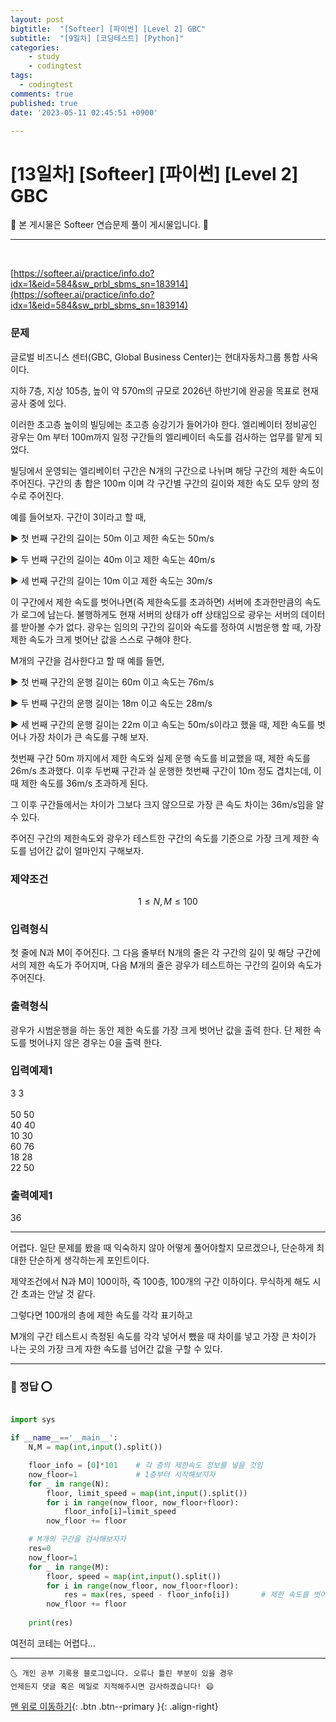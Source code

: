 ```yaml
---
layout: post
bigtitle:  "[Softeer] [파이썬] [Level 2] GBC"
subtitle:  "[9일차] [코딩테스트] [Python]"
categories:
    - study
    - codingtest
tags:
  - codingtest
comments: true
published: true
date: '2023-05-11 02:45:51 +0900'

---
```



# [13일차] [Softeer] [파이썬] [Level 2] GBC

🎀 본 게시물은 Softeer 연습문제 풀이 게시물입니다. 🎀 

---
<br>

[https://softeer.ai/practice/info.do?idx=1&eid=584&sw_prbl_sbms_sn=183914](https://softeer.ai/practice/info.do?idx=1&eid=584&sw_prbl_sbms_sn=183914)


### 문제

글로벌 비즈니스 센터(GBC, Global Business Center)는 현대자동차그룹 통합 사옥이다.

지하 7층, 지상 105층, 높이 약 570m의 규모로 2026년 하반기에 완공을 목표로 현재 공사 중에 있다.

이러한 초고층 높이의 빌딩에는 초고층 승강기가 들어가야 한다. 엘리베이터 정비공인 광우는 0m 부터 100m까지 일정 구간들의 엘리베이터 속도를 검사하는 업무를 맡게 되었다.



빌딩에서 운영되는 엘리베이터 구간은 N개의 구간으로 나뉘며 해당 구간의 제한 속도이 주어진다. 구간의 총 합은 100m 이며 각 구간별 구간의 길이와 제한 속도 모두 양의 정수로 주어진다.



예를 들어보자. 구간이 3이라고 할 때,

▶ 첫 번째 구간의 길이는 50m 이고 제한 속도는 50m/s

▶ 두 번째 구간의 길이는 40m 이고 제한 속도는 40m/s

▶ 세 번째 구간의 길이는 10m 이고 제한 속도는 30m/s



이 구간에서 제한 속도를 벗어나면(즉 제한속도를 초과하면) 서버에 초과한만큼의 속도가 로그에 남는다. 불행하게도 현재 서버의 상태가 off 상태임으로 광우는 서버의 데이터를 받아볼 수가 없다. 광우는 임의의 구간의 길이와 속도를 정하여 시범운행 할 때, 가장 제한 속도가 크게 벗어난 값을 스스로 구해야 한다.



M개의 구간을 검사한다고 할 때 예를 들면,

▶ 첫 번째 구간의 운행 길이는 60m 이고 속도는 76m/s

▶ 두 번째 구간의 운행 길이는 18m 이고 속도는 28m/s

▶ 세 번째 구간의 운행 길이는 22m 이고 속도는 50m/s이라고 했을 때, 제한 속도를 벗어나 가장 차이가 큰 속도를 구해 보자.



첫번째 구간 50m 까지에서 제한 속도와 실제 운행 속도를 비교했을 때, 제한 속도를 26m/s 초과했다. 이후 두번째 구간과 실 운행한 첫번째 구간이 10m 정도 겹치는데, 이때 제한 속도를 36m/s 초과하게 된다.



그 이후 구간들에서는 차이가 그보다 크지 않으므로 가장 큰 속도 차이는 36m/s임을 알 수 있다.



주어진 구간의 제한속도와 광우가 테스트한 구간의 속도를 기준으로 가장 크게 제한 속도를 넘어간 값이 얼마인지 구해보자.


### 제약조건

$$1≤ N, M ≤100$$

### 입력형식

첫 줄에 N과 M이 주어진다. 그 다음 줄부터 N개의 줄은 각 구간의 길이 및 해당 구간에서의 제한 속도가 주어지며, 다음 M개의 줄은 광우가 테스트하는 구간의 길이와 속도가 주어진다.

### 출력형식

광우가 시범운행을 하는 동안 제한 속도를 가장 크게 벗어난 값을 출력 한다. 단 제한 속도를 벗어나지 않은 경우는 0을 출력 한다.

### 입력예제1

3 3         <br>         
50 50      <br>
40 40      <br>
10 30      <br>
60 76      <br>
18 28      <br>
22 50      <br>

### 출력예제1
36        <br>


---

어렵다. 일단 문제를 봤을 때 익숙하지 않아 어떻게 풀어야할지 모르겠으나, 단순하게 최대한 단순하게 생각하는게 포인트이다. 

제약조건에서 N과 M이 100이하, 즉 100층, 100개의 구간 이하이다. 무식하게 해도 시간 초과는 안날 것 같다. 

그렇다면 100개의 층에 제한 속도를 각각 표기하고 

M개의 구간 테스트시 측정된 속도를 각각 넣어서 뺐을 때 차이를 넣고 가장 큰 차이가 나는 곳의 가장 크게 자한 속도를 넘어간 값을 구할 수 있다. 

---

### 🚀 정답 ⭕

```python

import sys

if __name__=='__main__':
    N,M = map(int,input().split())

    floor_info = [0]*101    # 각 층의 제한속도 정보를 넣을 것임 
    now_floor=1             # 1층부터 시작해보자자
    for _ in range(N):
        floor, limit_speed = map(int,input().split())
        for i in range(now_floor, now_floor+floor):
            floor_info[i]=limit_speed
        now_floor += floor 

    # M개의 구간을 검사해보자자
    res=0
    now_floor=1
    for _ in range(M):
        floor, speed = map(int,input().split())
        for i in range(now_floor, now_floor+floor):
            res = max(res, speed - floor_info[i])       # 제한 속도를 벗어나 가장 차이가 큰 속도
        now_floor += floor
    
    print(res)

```

여전히 코테는 어렵다... 

***
    🌜 개인 공부 기록용 블로그입니다. 오류나 틀린 부분이 있을 경우 
    언제든지 댓글 혹은 메일로 지적해주시면 감사하겠습니다! 😄

[맨 위로 이동하기](#){: .btn .btn--primary }{: .align-right}